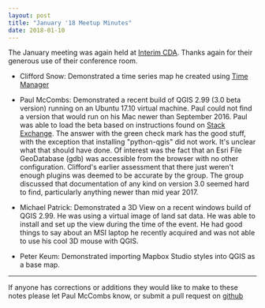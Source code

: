 ```yaml
---
layout: post
title: "January '18 Meetup Minutes"
date: 2018-01-10
---
```


The January meeting was again held at [Interim CDA](http://interimicda.org/whatwedo/). Thanks again for their generous use of their conference room.

* Clifford Snow: Demonstrated a time series map he created using [Time Manager](https://plugins.qgis.org/plugins/timemanager/)

* Paul McCombs: Demonstrated a recent build of QGIS 2.99 (3.0 beta version) running on an Ubuntu 17.10 virtual machine. Paul could not find a version that would run on his Mac newer than September 2016. Paul was able to load the beta based on instructions found on [Stack Exchange](https://gis.stackexchange.com/questions/261503/how-to-install-qgis-3-2-99-on-ubuntu-17-10/261508). The answer with the green check mark has the good stuff, with the exception that installing "python-qgis" did not work. It's unclear what that should have done.
Of interest was the fact that an Esri File GeoDatabase (gdb) was accessible from the browser with no other configuration. Clifford's earlier assessment that there just weren't enough plugins was deemed to be accurate by the group.
The group discussed that documentation of any kind on version 3.0 seemed hard to find, particularly anything newer than mid year 2017.

* Michael Patrick: Demonstrated a 3D View on a recent windows build of QGIS 2.99. He was using a virtual image of land sat data. He was able to install and set up the view during the time of the event. He had good things to say about an MSI laptop he recently acquired and was not able to use his cool 3D mouse with QGIS.

* Peter Keum: Demonstrated importing Mapbox Studio styles into QGIS as a base map.

---------

If anyone has corrections or additions they would like to make to these notes please let Paul McCombs know, or submit a pull request on [github](https://github.com/psqgis/psqgis.github.io)